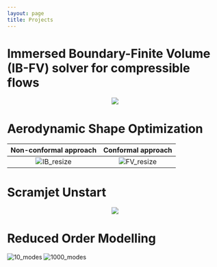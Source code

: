 ```yaml
---
layout: page
title: Projects
---
```


# Immersed Boundary-Finite Volume (IB-FV) solver for compressible flows

<p align="center">
<img src="https://user-images.githubusercontent.com/34644464/108954142-af758100-76af-11eb-9e4b-3f7667e141f9.gif">
</p>


# Aerodynamic Shape Optimization

Non-conformal approach             |  Conformal approach
:-------------------------:|:-------------------------:
![IB_resize](https://user-images.githubusercontent.com/34644464/108243816-db65a380-7191-11eb-87ae-7eb40e182c92.gif)  |  ![FV_resize](https://user-images.githubusercontent.com/34644464/108243889-eddfdd00-7191-11eb-8ebc-6c92b30d9415.gif)

# Scramjet Unstart

<p align="center">
<img src="https://user-images.githubusercontent.com/34644464/108244778-ea992100-7192-11eb-82e4-5e0a50b2908c.gif">
</p>

# Reduced Order Modelling

![10_modes](https://user-images.githubusercontent.com/34644464/108247599-36999500-7196-11eb-82a9-113a1f091a21.png)
![1000_modes](https://user-images.githubusercontent.com/34644464/108247680-4fa24600-7196-11eb-9097-07bb1a86eb81.png)
